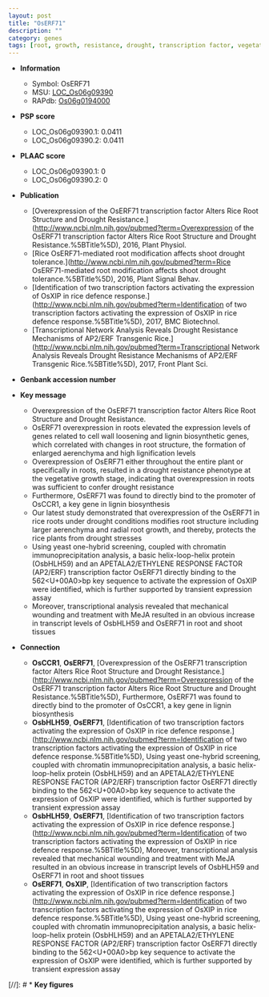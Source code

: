 ```yaml
---
layout: post
title: "OsERF71"
description: ""
category: genes
tags: [root, growth, resistance, drought, transcription factor, vegetative, cell wall, drought resistance, lignin, lignin biosynthesis, drought stress, shoot, wounding, ethylene response]
---
```


* **Information**  
    + Symbol: OsERF71  
    + MSU: [LOC_Os06g09390](http://rice.plantbiology.msu.edu/cgi-bin/ORF_infopage.cgi?orf=LOC_Os06g09390)  
    + RAPdb: [Os06g0194000](http://rapdb.dna.affrc.go.jp/viewer/gbrowse_details/irgsp1?name=Os06g0194000)  

* **PSP score**  
    + LOC_Os06g09390.1: 0.0411 
    + LOC_Os06g09390.2: 0.0411 

* **PLAAC score**  
    + LOC_Os06g09390.1: 0 
    + LOC_Os06g09390.2: 0 

* **Publication**  
    + [Overexpression of the OsERF71 transcription factor Alters Rice Root Structure and Drought Resistance.](http://www.ncbi.nlm.nih.gov/pubmed?term=Overexpression of the OsERF71 transcription factor Alters Rice Root Structure and Drought Resistance.%5BTitle%5D), 2016, Plant Physiol.
    + [Rice OsERF71-mediated root modification affects shoot drought tolerance.](http://www.ncbi.nlm.nih.gov/pubmed?term=Rice OsERF71-mediated root modification affects shoot drought tolerance.%5BTitle%5D), 2016, Plant Signal Behav.
    + [Identification of two transcription factors activating the expression of OsXIP in rice defence response.](http://www.ncbi.nlm.nih.gov/pubmed?term=Identification of two transcription factors activating the expression of OsXIP in rice defence response.%5BTitle%5D), 2017, BMC Biotechnol.
    + [Transcriptional Network Analysis Reveals Drought Resistance Mechanisms of AP2/ERF Transgenic Rice.](http://www.ncbi.nlm.nih.gov/pubmed?term=Transcriptional Network Analysis Reveals Drought Resistance Mechanisms of AP2/ERF Transgenic Rice.%5BTitle%5D), 2017, Front Plant Sci.

* **Genbank accession number**  

* **Key message**  
    + Overexpression of the OsERF71 transcription factor Alters Rice Root Structure and Drought Resistance.
    + OsERF71 overexpression in roots elevated the expression levels of genes related to cell wall loosening and lignin biosynthetic genes, which correlated with changes in root structure, the formation of enlarged aerenchyma and high lignification levels
    + Overexpression of OsERF71 either throughout the entire plant or specifically in roots, resulted in a drought resistance phenotype at the vegetative growth stage, indicating that overexpression in roots was sufficient to confer drought resistance
    + Furthermore, OsERF71 was found to directly bind to the promoter of OsCCR1, a key gene in lignin biosynthesis
    + Our latest study demonstrated that overexpression of the OsERF71 in rice roots under drought conditions modifies root structure including larger aerenchyma and radial root growth, and thereby, protects the rice plants from drought stresses
    + Using yeast one-hybrid screening, coupled with chromatin immunoprecipitation analysis, a basic helix-loop-helix protein (OsbHLH59) and an APETALA2/ETHYLENE RESPONSE FACTOR (AP2/ERF) transcription factor OsERF71 directly binding to the 562<U+00A0>bp key sequence to activate the expression of OsXIP were identified, which is further supported by transient expression assay
    + Moreover, transcriptional analysis revealed that mechanical wounding and treatment with MeJA resulted in an obvious increase in transcript levels of OsbHLH59 and OsERF71 in root and shoot tissues

* **Connection**  
    + __OsCCR1__, __OsERF71__, [Overexpression of the OsERF71 transcription factor Alters Rice Root Structure and Drought Resistance.](http://www.ncbi.nlm.nih.gov/pubmed?term=Overexpression of the OsERF71 transcription factor Alters Rice Root Structure and Drought Resistance.%5BTitle%5D), Furthermore, OsERF71 was found to directly bind to the promoter of OsCCR1, a key gene in lignin biosynthesis
    + __OsbHLH59__, __OsERF71__, [Identification of two transcription factors activating the expression of OsXIP in rice defence response.](http://www.ncbi.nlm.nih.gov/pubmed?term=Identification of two transcription factors activating the expression of OsXIP in rice defence response.%5BTitle%5D),  Using yeast one-hybrid screening, coupled with chromatin immunoprecipitation analysis, a basic helix-loop-helix protein (OsbHLH59) and an APETALA2/ETHYLENE RESPONSE FACTOR (AP2/ERF) transcription factor OsERF71 directly binding to the 562<U+00A0>bp key sequence to activate the expression of OsXIP were identified, which is further supported by transient expression assay
    + __OsbHLH59__, __OsERF71__, [Identification of two transcription factors activating the expression of OsXIP in rice defence response.](http://www.ncbi.nlm.nih.gov/pubmed?term=Identification of two transcription factors activating the expression of OsXIP in rice defence response.%5BTitle%5D),  Moreover, transcriptional analysis revealed that mechanical wounding and treatment with MeJA resulted in an obvious increase in transcript levels of OsbHLH59 and OsERF71 in root and shoot tissues
    + __OsERF71__, __OsXIP__, [Identification of two transcription factors activating the expression of OsXIP in rice defence response.](http://www.ncbi.nlm.nih.gov/pubmed?term=Identification of two transcription factors activating the expression of OsXIP in rice defence response.%5BTitle%5D),  Using yeast one-hybrid screening, coupled with chromatin immunoprecipitation analysis, a basic helix-loop-helix protein (OsbHLH59) and an APETALA2/ETHYLENE RESPONSE FACTOR (AP2/ERF) transcription factor OsERF71 directly binding to the 562<U+00A0>bp key sequence to activate the expression of OsXIP were identified, which is further supported by transient expression assay

[//]: # * **Key figures**  


